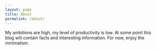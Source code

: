 ```yaml
---
layout: page
title: About
permalink: /about/
---
```


My ambitions are high, my level of productivity is low. At some point this blog will contain facts and interesting information. For now, enjoy the minimalism.
